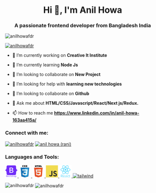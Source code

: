 <h1 align="center">Hi 👋, I'm Anil Howa</h1>
<h3 align="center">A passionate frontend developer from Bangladesh India</h3>

<p align="left"> <img src="https://komarev.com/ghpvc/?username=anilhowafdr&label=Profile%20views&color=0e75b6&style=flat" alt="anilhowafdr" /> </p>

<p align="left"> <a href="https://github.com/ryo-ma/github-profile-trophy"><img src="https://github-profile-trophy.vercel.app/?username=anilhowafdr" alt="anilhowafdr" /></a> </p>

- 🔭 I’m currently working on **Creative It Institute**

- 🌱 I’m currently learning **Node Js**

- 👯 I’m looking to collaborate on **New Project**

- 🤝 I’m looking for help with **learning new technologies**

- 👯 I’m looking to collaborate on **Github**

- 💬 Ask me about **HTML/CSS/Javascript/React/Next js/Redux.**

- 📫 How to reach me **https://www.linkedin.com/in/anil-howa-163aa415a/**

<h3 align="left">Connect with me:</h3>
<p align="left">
<a href="https://linkedin.com/in/anilhowafdr" target="blank"><img align="center" src="https://raw.githubusercontent.com/rahuldkjain/github-profile-readme-generator/master/src/images/icons/Social/linked-in-alt.svg" alt="anilhowafdr" height="30" width="40" /></a>
<a href="https://fb.com/anil howa (rani)" target="blank"><img align="center" src="https://raw.githubusercontent.com/rahuldkjain/github-profile-readme-generator/master/src/images/icons/Social/facebook.svg" alt="anil howa (rani)" height="30" width="40" /></a>
</p>

<h3 align="left">Languages and Tools:</h3>
<p align="left"> <a href="https://getbootstrap.com" target="_blank" rel="noreferrer"> <img src="https://raw.githubusercontent.com/devicons/devicon/master/icons/bootstrap/bootstrap-plain-wordmark.svg" alt="bootstrap" width="40" height="40"/> </a> <a href="https://www.w3schools.com/css/" target="_blank" rel="noreferrer"> <img src="https://raw.githubusercontent.com/devicons/devicon/master/icons/css3/css3-original-wordmark.svg" alt="css3" width="40" height="40"/> </a> <a href="https://www.w3.org/html/" target="_blank" rel="noreferrer"> <img src="https://raw.githubusercontent.com/devicons/devicon/master/icons/html5/html5-original-wordmark.svg" alt="html5" width="40" height="40"/> </a> <a href="https://developer.mozilla.org/en-US/docs/Web/JavaScript" target="_blank" rel="noreferrer"> <img src="https://raw.githubusercontent.com/devicons/devicon/master/icons/javascript/javascript-original.svg" alt="javascript" width="40" height="40"/> </a> <a href="https://reactjs.org/" target="_blank" rel="noreferrer"> <img src="https://raw.githubusercontent.com/devicons/devicon/master/icons/react/react-original-wordmark.svg" alt="react" width="40" height="40"/> </a> <a href="https://tailwindcss.com/" target="_blank" rel="noreferrer"> <img src="https://www.vectorlogo.zone/logos/tailwindcss/tailwindcss-icon.svg" alt="tailwind" width="40" height="40"/> </a> </p>

<p><img align="left" src="https://github-readme-stats.vercel.app/api/top-langs?username=anilhowafdr&show_icons=true&locale=en&layout=compact" alt="anilhowafdr" /></p>

<p>&nbsp;<img align="center" src="https://github-readme-stats.vercel.app/api?username=anilhowafdr&show_icons=true&locale=en" alt="anilhowafdr" /></p>
